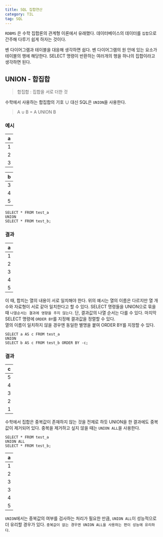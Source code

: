 ```yaml
---
title: SQL 집합연산
category: TIL
tag: SQL
---
```


`RDBMS` 은 수학 집합론의 관계형 이론에서 유래했다. 데이터베이스의 데이터를 `집합`으로 간주해 다루기 쉽게 하자는 것이다. 


벤 다이어그램과 테이블을 대응해 생각하면 쉽다. 벤 다이어그램의 원 안에 있는 요소가 테이블의 행에 해당한다. SELECT 명령이 반환하는 여러개의 행을 하나의 집합이라고 생각하면 된다.

## UNION - 합집합

>합집합 : 집합을 서로 더한 것

수학에서 사용하는 합집합의 기호 ∪ 대신 SQL은 `UNION`을 사용한다.

> A ∪ B = A UNION B

### 예시

|a|
|:-:|
|1|
|2|
|3|

|b|
|:-:|
|3|
|4|
|5|

```
SELECT * FROM test_a
UNION
SELECT * FROM test_b;
```
### 결과

|a|
|:-:|
|1|
|2|
|3|
|4|
|5|

이 때, 합치는 열의 내용이 서로 일치해야 한다. 위의 예시는 열의 이름은 다르지만 열 개수와 자료형이 서로 같아 일치한다고 할 수 있다. SELECT 명령들을 UNION으로 묶을 때 `나열순서는 결과에 영향을 주지 않는다`. 단, 결과값의 나열 순서는 다를 수 있다. 마지막 SELECT 명령에 `ORDER BY`를 지정해 결과값을 정렬할 수 있다.
<br>
열의 이름이 일치하지 않을 경우엔 동일한 별명을 붙여 ORDER BY를 지정할 수 있다.

```
SELECT a AS c FROM test_a
UNION
SELECT b AS c FROM test_b ORDER BY -c;
```

### 결과

|c|
|:-:|
|5|
|4|
|3|
|2|
|1|

수학에서 집합은 중복값이 존재하지 않는 것을 전제로 하듯 UNION을 한 결과에도 중복값이 제거되어 있다. 중복을 제거하고 싶지 않을 때는 `UNION ALL`을 사용한다.

```
SELECT * FROM test_a
UNION ALL
SELECT * FROM test_b;
```

|a|
|:-:|
|1|
|2|
|3|
|3|
|4|
|5|

`UNION`에서는 중복값의 여부를 검사하는 처리가 필요한 만큼, `UNION ALL`이 성능적으로 더 유리할 경우가 있다. `중복값이 없는 경우엔 UNION ALL을 사용하는 편이 성능에 유리하다`.

